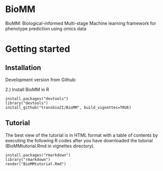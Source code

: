 # BioMM
BioMM: Biological-informed Multi-stage Machine learning framework for phenotype prediction using omics data


# Getting started  

## Installation 
Development version from Github:

2.) Install BioMM in R  
```{r eval=FALSE}
install.packages("devtools")
library("devtools")
install_github("transbioZI/BioMM", build_vignettes=TRUE)
``` 

## Tutorial 

The best view of the tutorial is in HTML format with a table of contents by executing the following R codes after you have downloaded the tutorial (BioMMtutorial.Rmd in vignettes directory).

```{r eval=FALSE}
install.packages("rmarkdown")
library("rmarkdown")
render("BioMMtutorial.Rmd")
```

